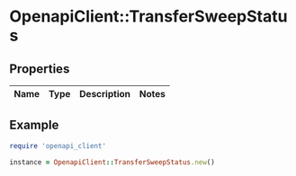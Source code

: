 # OpenapiClient::TransferSweepStatus

## Properties

| Name | Type | Description | Notes |
| ---- | ---- | ----------- | ----- |

## Example

```ruby
require 'openapi_client'

instance = OpenapiClient::TransferSweepStatus.new()
```

